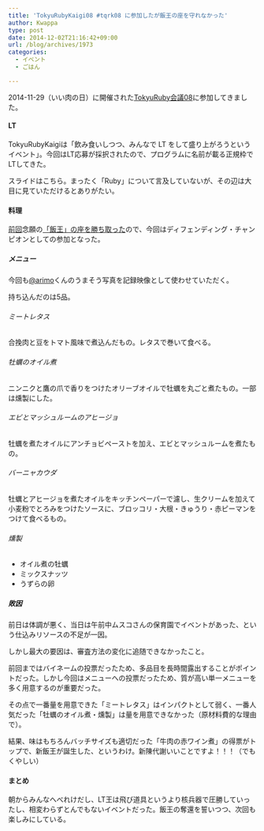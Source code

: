 ```yaml
---
title: 'TokyuRubyKaigi08 #tqrk08 に参加したが飯王の座を守れなかった'
author: Kwappa
type: post
date: 2014-12-02T21:16:42+09:00
url: /blog/archives/1973
categories:
  - イベント
  - ごはん

---
```

2014-11-29（いい肉の日）に開催された<a href="http://regional.rubykaigi.org/tokyu08/" target="_blank" rel="noopener noreferrer">TokyuRuby会議08</a>に参加してきました。

#### LT

TokyuRubyKaigiは「飲み食いしつつ、みんなで LT をして盛り上がろうというイベント」。今回はLT応募が採択されたので、プログラムに名前が載る正規枠でLTしてきた。

スライドはこちら。まったく「Ruby」について言及していないが、その辺は大目に見ていただけるとありがたい。



#### 料理

<a href="http://regional.rubykaigi.org/tokyu07/" target="_blank" rel="noopener noreferrer">前回</a>念願の<a href="http://randd.kwappa.net/2014/03/30/590" target="_blank" rel="noopener noreferrer">「飯王」の座を勝ち取った</a>ので、今回はディフェンディング・チャンピオンとしての参加となった。

##### メニュー

今回も<a href="http://twitter.com/arimo" target="_blank" rel="noopener noreferrer">@arimo</a>くんのうまそう写真を記録映像として使わせていただく。


  
<!--more-->

持ち込んだのは5品。

###### ミートレタス

合挽肉と豆をトマト風味で煮込んだもの。レタスで巻いて食べる。

###### 牡蠣のオイル煮

ニンニクと鷹の爪で香りをつけたオリーブオイルで牡蠣を丸ごと煮たもの。一部は燻製にした。

###### エビとマッシュルームのアヒージョ

牡蠣を煮たオイルにアンチョビペーストを加え、エビとマッシュルームを煮たもの。

###### バーニャカウダ

牡蠣とアヒージョを煮たオイルをキッチンペーパーで濾し、生クリームを加えて小麦粉でとろみをつけたソースに、ブロッコリ・大根・きゅうり・赤ピーマンをつけて食べるもの。

###### 燻製

  * オイル煮の牡蠣
  * ミックスナッツ
  * うずらの卵

##### 敗因

前日は体調が悪く、当日は午前中ムスコさんの保育園でイベントがあった、という仕込みリソースの不足が一因。

しかし最大の要因は、審査方法の変化に追随できなかったこと。

前回まではバイネームの投票だったため、多品目を長時間露出することがポイントだった。しかし今回はメニューへの投票だったため、質が高い単一メニューを多く用意するのが重要だった。

その点で一番量を用意できた「ミートレタス」はインパクトとして弱く、一番人気だった「牡蠣のオイル煮・燻製」は量を用意できなかった（原材料費的な理由で）。

結果、味はもちろんバッチサイズも適切だった「牛肉の赤ワイン煮」の得票がトップで、新飯王が誕生した、というわけ。新陳代謝いいことですよ！！！（でもくやしい）

#### まとめ

朝からみんなへべれけだし、LT王は飛び道具というより核兵器で圧勝していったし、相変わらずとんでもないイベントだった。飯王の奪還を誓いつつ、次回も楽しみにしている。
